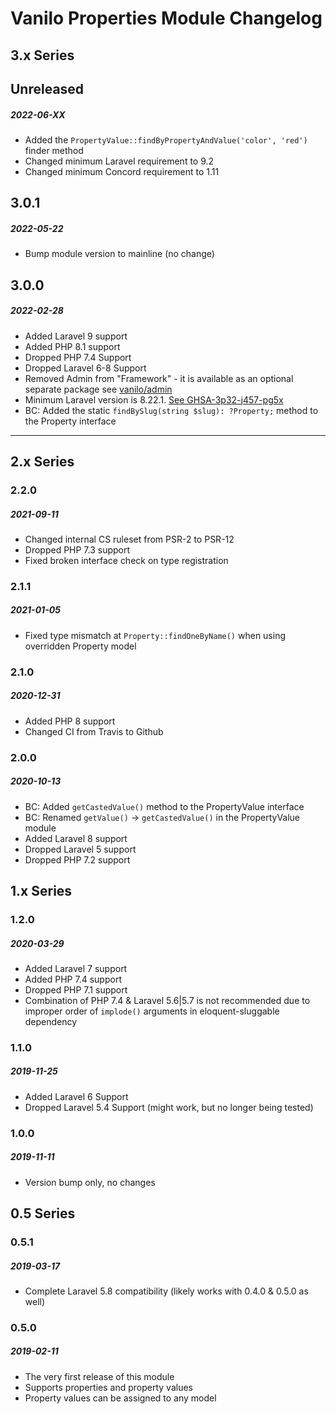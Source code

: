# Vanilo Properties Module Changelog

## 3.x Series

## Unreleased
##### 2022-06-XX

- Added the `PropertyValue::findByPropertyAndValue('color', 'red')` finder method
- Changed minimum Laravel requirement to 9.2
- Changed minimum Concord requirement to 1.11

## 3.0.1
##### 2022-05-22

- Bump module version to mainline (no change)

## 3.0.0
##### 2022-02-28

- Added Laravel 9 support
- Added PHP 8.1 support
- Dropped PHP 7.4 Support
- Dropped Laravel 6-8 Support
- Removed Admin from "Framework" - it is available as an optional separate package see [vanilo/admin](https://github.com/vanilophp/admin) 
- Minimum Laravel version is 8.22.1. [See GHSA-3p32-j457-pg5x](https://github.com/advisories/GHSA-3p32-j457-pg5x)
- BC: Added the static `findBySlug(string $slug): ?Property;` method to the Property interface

---

## 2.x Series

### 2.2.0
##### 2021-09-11

- Changed internal CS ruleset from PSR-2 to PSR-12
- Dropped PHP 7.3 support
- Fixed broken interface check on type registration

### 2.1.1
##### 2021-01-05

- Fixed type mismatch at `Property::findOneByName()` when using overridden Property model

### 2.1.0
##### 2020-12-31

- Added PHP 8 support
- Changed CI from Travis to Github

### 2.0.0
##### 2020-10-13

- BC: Added `getCastedValue()` method to the PropertyValue interface
- BC: Renamed `getValue()` -> `getCastedValue()` in the PropertyValue module
- Added Laravel 8 support
- Dropped Laravel 5 support
- Dropped PHP 7.2 support

## 1.x Series

### 1.2.0
##### 2020-03-29

- Added Laravel 7 support
- Added PHP 7.4 support
- Dropped PHP 7.1 support
- Combination of PHP 7.4 & Laravel 5.6|5.7 is not recommended
  due to improper order of `implode()` arguments in eloquent-sluggable dependency

### 1.1.0
##### 2019-11-25

- Added Laravel 6 Support
- Dropped Laravel 5.4 Support (might work, but no longer being tested)

### 1.0.0
##### 2019-11-11

- Version bump only, no changes

## 0.5 Series

### 0.5.1
##### 2019-03-17

- Complete Laravel 5.8 compatibility (likely works with 0.4.0 & 0.5.0 as well)

### 0.5.0
##### 2019-02-11

- The very first release of this module
- Supports properties and property values
- Property values can be assigned to any model
